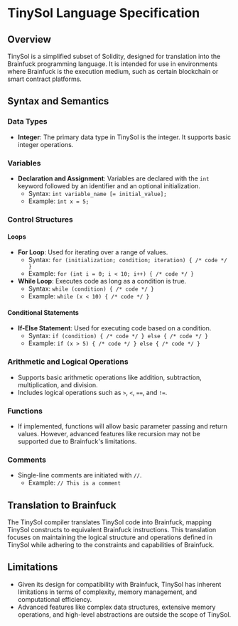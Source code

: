 # TinySol Language Specification

## Overview

TinySol is a simplified subset of Solidity, designed for translation into the Brainfuck programming language. It is intended for use in environments where Brainfuck is the execution medium, such as certain blockchain or smart contract platforms.

## Syntax and Semantics

### Data Types

- **Integer**: The primary data type in TinySol is the integer. It supports basic integer operations.

### Variables

- **Declaration and Assignment**: Variables are declared with the `int` keyword followed by an identifier and an optional initialization.
  - Syntax: `int variable_name [= initial_value];`
  - Example: `int x = 5;`

### Control Structures

#### Loops

- **For Loop**: Used for iterating over a range of values.
  - Syntax: `for (initialization; condition; iteration) { /* code */ }`
  - Example: `for (int i = 0; i < 10; i++) { /* code */ }`
- **While Loop**: Executes code as long as a condition is true.
  - Syntax: `while (condition) { /* code */ }`
  - Example: `while (x < 10) { /* code */ }`

#### Conditional Statements

- **If-Else Statement**: Used for executing code based on a condition.
  - Syntax: `if (condition) { /* code */ } else { /* code */ }`
  - Example: `if (x > 5) { /* code */ } else { /* code */ }`

### Arithmetic and Logical Operations

- Supports basic arithmetic operations like addition, subtraction, multiplication, and division.
- Includes logical operations such as `>`, `<`, `==`, and `!=`.

### Functions

- If implemented, functions will allow basic parameter passing and return values. However, advanced features like recursion may not be supported due to Brainfuck's limitations.

### Comments

- Single-line comments are initiated with `//`.
  - Example: `// This is a comment`

## Translation to Brainfuck

The TinySol compiler translates TinySol code into Brainfuck, mapping TinySol constructs to equivalent Brainfuck instructions. This translation focuses on maintaining the logical structure and operations defined in TinySol while adhering to the constraints and capabilities of Brainfuck.

## Limitations

- Given its design for compatibility with Brainfuck, TinySol has inherent limitations in terms of complexity, memory management, and computational efficiency.
- Advanced features like complex data structures, extensive memory operations, and high-level abstractions are outside the scope of TinySol.
